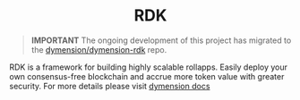 <!--
parent:
  order: false
-->

<div align="center">
  <h1> RDK </h1>
</div>

> **IMPORTANT** The ongoing development of this project has migrated to the [dymension/dymension-rdk](https://github.com/dymensionxyz/dymension-rdk) repo.

RDK is a framework for building highly scalable rollapps.
Easily deploy your own consensus-free blockchain and accrue more token value with greater security.
For more details please visit [dymension docs](https://docs.dymension.xyz)
